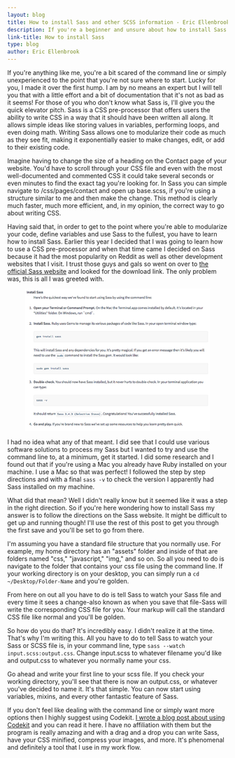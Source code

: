 ```yaml
---
layout: blog
title: How to install Sass and other SCSS information - Eric Ellenbrook
description: If you're a beginner and unsure about how to install Sass then this is for you.
link-title: How to install Sass
type: blog
author: Eric Ellenbrook
---
```

If you're anything like me, you're a bit scared of the command line or simply unexperienced to the point that you're not sure where to start. Lucky for you, I made it over the first hump. I am by no means an expert but I will tell you that with a little effort and a bit of documentation that it's not as bad as it seems! For those of you who don't know what Sass is, I'll give you the quick elevator pitch. Sass is a CSS pre-processor that offers users the ability to write CSS in a way that it should have been written all along. It allows simple ideas like storing values in variables, performing loops, and even doing math. Writing Sass allows one to modularize their code as much as they see fit, making it exponentially easier to make changes, edit, or add to their existing code.

<!--more-->

Imagine having to change the size of a heading on the Contact page of your website. You'd have to scroll through your CSS file and even with the most well-documented and commented CSS it could take several seconds or even minutes to find the exact tag you're looking for. In Sass you can simple navigate to /css/pages/contact and open up base.scss, if you're using a structure similar to me and then make the change. This method is clearly much faster, much more efficient, and, in my opinion, the correct way to go about writing CSS. 

Having said that, in order to get to the point where you're able to modularize your code, define variables and use Sass to the fullest, you have to learn how to install Sass. Earlier this year I decided that I was going to learn how to use a CSS pre-processor and when that time came I decided on Sass because it had the most popularity on Reddit as well as other development websites that I visit. I trust those guys and gals so went on over to [the official Sass website](http://sass-lang.com) and looked for the download link. The only problem was, this is all I was greeted with.

<figure class="content-image-container">
	<img src="/assets/img/blog-posts/sass-website.png" alt="How to install sass">
</figure>

I had no idea what any of that meant. I did see that I could use various software solutions to process my Sass but I wanted to try and use the command line to, at a minimum, get it started. I did some research and I found out that if you're using a Mac you already have Ruby installed on your machine. I use a Mac so that was perfect! I followed the step by step directions and with a final ```sass -v``` to check the version I apparently had Sass installed on my machine. 

What did that mean? Well I didn't really know but it seemed like it was a step in the right direction. So if you're here wondering how to install Sass my answer is to follow the directions on the Sass website. It might be difficult to get up and running though! I'll use the rest of this post to get you through the first save and you'll be set to go from there. 

I'm assuming you have a standard file structure that you normally use. For example, my home directory has an "assets" folder and inside of that are folders named "css," "javascript," "img," and so on. So all you need to do is navigate to the folder that contains your css file using the command line. If your working directory is on your desktop, you can simply run a ```cd ~/Desktop/Folder-Name``` and you're golden.

From here on out all you have to do is tell Sass to watch your Sass file and every time it sees a change-also known as when you save that file-Sass will write the corresponding CSS file for you. Your markup will call the standard CSS file like normal and you'll be golden. 

So how do you do that? 
It's incredibly easy. I didn't realize it at the time. That's why I'm writing this. All you have to do to tell Sass to watch your Sass or SCSS file is, in your command line, type ```sass --watch input.scss:output.css```. Change input.scss to whatever filename you'd like and output.css to whatever you normally name your css.

Go ahead and write your first line to your scss file. If you check your working directory, you'll see that there is now an output.css, or whatever you've decided to name it. It's that simple. You can now start using variables, mixins, and every other fantastic feature of Sass. 

If you don't feel like dealing with the command line or simply want more options then I highly suggest using Codekit. [I wrote a blog post about using Codekit](http://ellenbrook.github.io/2014/09/01/code-kit-you-need-it-trust-me.html) and you can read it here. I have no affiliation with them but the program is really amazing and with a drag and a drop you can write Sass, have your CSS minified, compress your images, and more. It's phenomenal and definitely a tool that I use in my work flow.